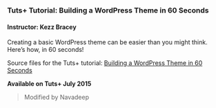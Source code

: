 ### Tuts+ Tutorial: Building a WordPress Theme in 60 Seconds
#### Instructor: Kezz Bracey

Creating a basic WordPress theme can be easier than you might think. Here’s how, in 60 seconds!

Source files for the Tuts+ tutorial: [Building a WordPress Theme in 60 Seconds](http://webdesign.tutsplus.com/tutorials/building-a-wordpress-theme-in-60-seconds--cms-24315)

**Available on Tuts+ July 2015**

> Modified by Navadeep
